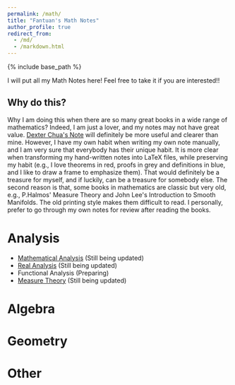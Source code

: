 ```yaml
---
permalink: /math/
title: "Fantuan's Math Notes"
author_profile: true
redirect_from: 
  - /md/
  - /markdown.html
---
```


{% include base_path %}

I will put all my Math Notes here! Feel free to take it if you are interested!!

Why do this?
------
Why I am doing this when there are so many great books in a wide range of mathematics? Indeed, I am just a lover, and my notes may not have great value. [Dexter Chua's Note](https://dec41.user.srcf.net/notes/) will definitely be more useful and clearer than mine. However, I have my own habit when writing my own note manually, and I am very sure that everybody has their unique habit. It is more clear when transforming my hand-written notes into LaTeX files, while preserving my habit (e.g., I love theorems in red, proofs in grey and definitions in blue, and I like to draw a frame to emphasize them). That would definitely be a treasure for myself, and if luckily, can be a treasure for somebody else. The second reason is that, some books in mathematics are classic but very old, e.g., P.Halmos' Measure Theory and John Lee's Introduction to Smooth Manifolds. The old printing style makes them difficult to read. I personally, prefer to go through my own notes for review after reading the books.

Analysis
======
* [Mathematical Analysis](../assets/Notes_on_Introductory_Real_Analysis.pdf) (Still being updated)
* [Real Analysis](../assets/Real_Analysis.pdf) (Still being updated)
* Functional Analysis (Preparing)
* [Measure Theory](../assets/Notes_on_Measure_Theory.pdf) (Still being updated)

Algebra
======

Geometry
======

Other
======
